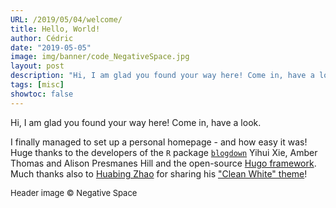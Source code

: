 ```yaml
---
URL: /2019/05/04/welcome/
title: Hello, World!
author: Cédric
date: "2019-05-05"
image: img/banner/code_NegativeSpace.jpg
layout: post
description: "Hi, I am glad you found your way here! Come in, have a look. I finally managed to set up a personal homepage - and how easy it was!"
tags: [misc]
showtoc: false
---
```


Hi, I am glad you found your way here! Come in, have a look.

I finally managed to set up a personal homepage - and how easy it was! Huge thanks to the developers of the `R` package [`blogdown`](https://bookdown.org/yihui/blogdown/) Yihui Xie, Amber Thomas and Alison Presmanes Hill and the open-source [Hugo framework](https://gohugo.io/). Much thanks also to [Huabing Zhao](https://github.com/zhaohuabing) for sharing his ["Clean White" theme](https://github.com/zhaohuabing/hugo-theme-cleanwhite)!

<font size="-1">Header image &copy; Negative Space</font>
